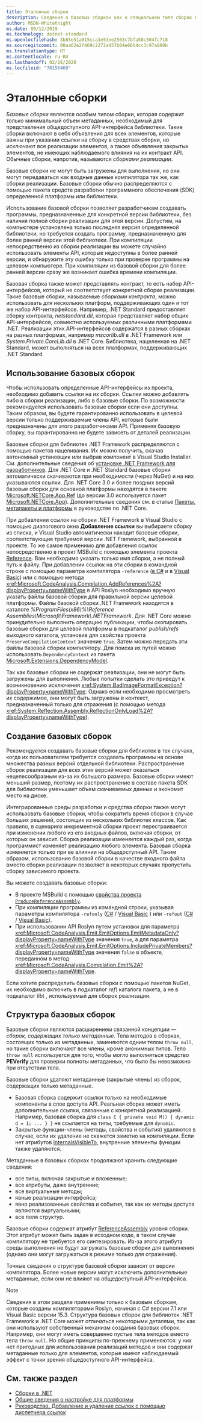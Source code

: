 ```yaml
---
title: Эталонные сборки
description: Сведения о базовых сборках как о специальном типе сборок в .NET, которые содержат только общедоступный API-интерфейс библиотеки
author: MSDN-WhiteKnight
ms.date: 09/12/2019
ms.technology: dotnet-standard
ms.openlocfilehash: 3b85e51a015cca1e53ee2503c7bfa58c504fc718
ms.sourcegitcommit: 00aa62e2f469c2272a457b04e66b4cc3c97a800b
ms.translationtype: HT
ms.contentlocale: ru-RU
ms.lasthandoff: 02/28/2020
ms.locfileid: "78156469"
---
```

# <a name="reference-assemblies"></a>Эталонные сборки

*Базовые сборки* являются особым типом сборки, которая содержит только минимальный объем метаданных, необходимый для представления общедоступного API-интерфейса библиотеки. Такие сборки включают в себя объявления для всех элементов, которые важны при указании ссылки на сборку в средствах сборки, но исключают все реализации элементов, а также объявления закрытых элементов, не имеющих наблюдаемого влияния на их контракт API. Обычные сборки, напротив, называются *сборками реализации*.

Базовые сборки не могут быть загружены для выполнения, но они могут передаваться как входные данные компилятора так же, как сборки реализации. Базовые сборки обычно распределяются с помощью пакета средств разработки программного обеспечения (SDK) определенной платформы или библиотеки.

Использование базовой сборки позволяет разработчикам создавать программы, предназначенные для конкретной версии библиотеки, без наличия полной сборки реализации для этой версии. Допустим, на компьютере установлена только последняя версия определенной библиотеки, но требуется создать программу, предназначенную для более ранней версии этой библиотеки. При компиляции непосредственно из сборки реализации вы можете случайно использовать элементы API, которые недоступны в более ранней версии, и обнаружите эту ошибку только при проверке программы на целевом компьютере. При компиляции из базовой сборки для более ранней версии сразу же возникает ошибка времени компиляции.

Базовая сборка также может представлять контракт, то есть набор API-интерфейсов, который не соответствует конкретной сборке реализации. Такие базовые сборки, называемые *сборками контракта*, можно использовать для нескольких платформ, поддерживающих один и тот же набор API-интерфейсов. Например, .NET Standard предоставляет сборку контракта, *netstandard.dll*, которая представляет набор общих API-интерфейсов, совместно используемых различными платформами .NET. Реализации этих API-интерфейсов содержатся в разных сборках на разных платформах, например *mscorlib.dll* в .NET Framework или *System.Private.CoreLib.dll* в .NET Core. Библиотека, нацеленная на .NET Standard, может выполняться на всех платформах, поддерживающих .NET Standard.

## <a name="using-reference-assemblies"></a>Использование базовых сборок

Чтобы использовать определенные API-интерфейсы из проекта, необходимо добавить ссылки на их сборки. Ссылки можно добавлять либо в сборки реализации, либо в базовые сборки. По возможности рекомендуется использовать базовые сборки если они доступны. Таким образом, вы будете гарантированно использовать в целевой версии только поддерживаемые члены API, которые были предназначены для этого разработчиками API. Применяя базовую сборку, вы гарантированно не будете зависеть от деталей реализации.

Базовые сборки для библиотек .NET Framework распределяются с помощью пакетов нацеливания. Их можно получить, скачав автономный установщик или выбрав компонент в Visual Studio Installer. См. дополнительные сведения об [установке .NET Framework для разработчиков](../../framework/install/guide-for-developers.md). Для .NET Core и .NET Standard базовые сборки автоматически скачиваются при необходимости (через NuGet) и на них указываются ссылки. Для .NET Core 3.0 и более поздних версий базовые сборки для основной платформы находятся в пакете [Microsoft.NETCore.App.Ref](https://www.nuget.org/packages/Microsoft.NETCore.App.Ref) (до версии 3.0 используется пакет [Microsoft.NETCore.App](https://www.nuget.org/packages/Microsoft.NETCore.App)). Дополнительные сведения см. в статье [Пакеты, метапакеты и платформы](../../core/packages.md) в руководстве по .NET Core.

При добавлении ссылок на сборки .NET Framework в Visual Studio с помощью диалогового окна **Добавление ссылки** вы выбираете сборку из списка, и Visual Studio автоматически находит базовые сборки, соответствующие требуемой версии .NET Framework, выбранной в проекте. То же самое применимо для добавления ссылок непосредственно в проект MSBuild с помощью элемента проекта [Reference](/visualstudio/msbuild/common-msbuild-project-items#reference). Вам необходимо указать только имя сборки, а не полный путь к файлу. При добавлении ссылок на эти сборки в командной строке с помощью параметра компилятора `-reference` ([в C#](../../csharp/language-reference/compiler-options/reference-compiler-option.md) и в [Visual Basic](../../visual-basic/reference/command-line-compiler/reference.md)) или с помощью метода <xref:Microsoft.CodeAnalysis.Compilation.AddReferences%2A?displayProperty=nameWithType> в API Roslyn необходимо вручную указать файлы базовой сборки для правильной версии целевой платформы. Файлы базовой сборки .NET Framework находятся в каталоге *%ProgramFiles(x86)%\\Reference Assemblies\\Microsoft\\Framework\\.NETFramework*. Для .NET Core можно принудительно выполнить операцию публикации, чтобы скопировать базовые сборки для целевой платформы в подкаталог *publish/refs* выходного каталога, установив для свойства проекта `PreserveCompilationContext` значение `true`. Затем можно передать эти файлы базовой сборки компилятору. Для поиска их путей можно использовать `DependencyContext` из пакета [Microsoft.Extensions.DependencyModel](https://www.nuget.org/packages/Microsoft.Extensions.DependencyModel/).

Так как базовые сборки не содержат реализации, они не могут быть загружены для выполнения. Любые попытки сделать это приведут к возникновению исключения <xref:System.BadImageFormatException?displayProperty=nameWithType>. Однако если необходимо просмотреть их содержимое, они могут быть загружены в контекст, предназначенный только для отражения (с помощью метода <xref:System.Reflection.Assembly.ReflectionOnlyLoad%2A?displayProperty=nameWithType>).

## <a name="generating-reference-assemblies"></a>Создание базовых сборок

Рекомендуется создавать базовые сборки для библиотек в тех случаях, когда их пользователям требуется создавать программы на основе множества разных версий отдельной библиотеки. Распространение сборок реализации для всех этих версий может оказаться нецелесообразным из-за их большого размера. Базовые сборки имеют меньший размер, поэтому их распространение в составе пакета SDK для библиотеки уменьшает объем скачиваемых данных и экономит место на диске.

Интегрированные среды разработки и средства сборки также могут использовать базовые сборки, чтобы сократить время сборки в случае больших решений, состоящих из нескольких библиотек классов. Как правило, в сценариях инкрементной сборки проект перестраивается при изменении любого из его входных файлов, включая сборки, от которых он зависит. Сборка реализации изменяется каждый раз, когда программист изменяет реализацию любого элемента. Базовая сборка изменяется только при ее влиянии на общедоступный API. Таким образом, использование базовой сборки в качестве входного файла вместо сборки реализации позволяет в некоторых случаях пропустить сборку зависимого проекта.

Вы можете создавать базовые сборки:

- В проекте MSBuild с помощью [свойства проекта `ProduceReferenceAssembly`](/visualstudio/msbuild/common-msbuild-project-properties).
- При компиляции программы из командной строки, указывая параметры компилятора `-refonly` ([C#](../../csharp/language-reference/compiler-options/refonly-compiler-option.md) / [Visual Basic](../../visual-basic/reference/command-line-compiler/refonly-compiler-option.md) ) или `-refout` ([C#](../../csharp/language-reference/compiler-options/refout-compiler-option.md) / [Visual Basic](../../visual-basic/reference/command-line-compiler/refout-compiler-option.md)).
- При использовании API Roslyn путем установки для параметра <xref:Microsoft.CodeAnalysis.Emit.EmitOptions.EmitMetadataOnly?displayProperty=nameWithType> значения `true`, а для параметра <xref:Microsoft.CodeAnalysis.Emit.EmitOptions.IncludePrivateMembers?displayProperty=nameWithType> значения `false` в объекте, переданном в метод <xref:Microsoft.CodeAnalysis.Compilation.Emit%2A?displayProperty=nameWithType>.

Если хотите распределить базовые сборки с помощью пакетов NuGet, их необходимо включить в подкаталог *ref\\* каталога пакета, а не в подкаталог *lib\\* , используемый для сборок реализации.

## <a name="reference-assemblies-structure"></a>Структура базовых сборок

Базовые сборки являются расширением связанной концепции — *сборок, содержащих только метаданные*. Тела методов в сборках, состоящих только из метаданных, заменяются одним телом `throw null`, но такие сборки включают все члены, кроме анонимных типов. Тело `throw null` используется для того, чтобы могло выполняться средство **PEVerify** для проверки полноты метаданных, что было бы невозможно при отсутствии тела.

Базовые сборки удаляют метаданные (закрытые члены) из сборок, содержащих только метаданные.

- Базовая сборка содержит ссылки только на необходимые компоненты в слое доступа API. Реальная сборка может иметь дополнительные ссылки, связанные с конкретной реализацией. Например, базовая сборка для `class C { private void M() { dynamic d = 1; ... } }` не ссылается на типы, требуемые для `dynamic`.
- Закрытые функции-члены (методы, свойства и события) удаляются в случае, если их удаление не скажется заметно на компиляции. Если нет атрибутов [InternalsVisibleTo](xref:System.Runtime.CompilerServices.InternalsVisibleToAttribute), внутренние элементы функции также удаляются.

Метаданные в базовых сборках продолжают хранить следующие сведения:

- все типы, включая закрытые и вложенные;
- все атрибуты, даже внутренние;
- все виртуальные методы;
- явные реализации интерфейса;
- явно реализованные свойства и события, так как их методы доступа являются виртуальными;
- все поля структур.

Базовые сборки содержат атрибут [ReferenceAssembly](xref:System.Runtime.CompilerServices.ReferenceAssemblyAttribute) уровня сборки. Этот атрибут может быть задан в исходном коде, в таком случае компилятору не требуется его синтезировать. Из-за этого атрибута среды выполнения не будут загружать базовые сборки для выполнения (однако они могут загружаться в режиме только для отражения).

Точные сведения о структуре базовой сборки зависят от версии компилятора. Более новые версии могут исключить дополнительные метаданные, если они не влияют на общедоступный API-интерфейса.

> [!NOTE]
> Сведения в этом разделе применимы только к базовым сборкам, которые созданы компиляторами Roslyn, начиная с C# версии 7.1 или Visual Basic версии 15.3. Структура базовых сборок для библиотек .NET Framework и .NET Core может отличаться некоторыми деталями, так как они используют собственный механизм создания базовых сборок. Например, они могут иметь совершенно пустые тела методов вместо тела `throw null`. Но общие принципы по-прежнему применяются: у них нет пригодных для использования реализаций методов и они содержат метаданные только для элементов, которые имеют наблюдаемый эффект с точки зрения общедоступного API-интерфейса.

## <a name="see-also"></a>См. также раздел

- [Сборки в .NET](index.md)
- [Общие сведения о настройке для платформы](/visualstudio/ide/visual-studio-multi-targeting-overview)
- [Руководство. Добавление и удаление ссылок с помощью диспетчера ссылок](/visualstudio/ide/how-to-add-or-remove-references-by-using-the-reference-manager)
